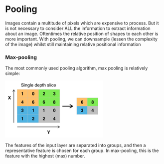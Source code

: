 # Pooling

Images contain a multitude of pixels which are expensive to process. But it is not necessary to consider ALL the information to extract information about an image. Oftentimes the relative position of shapes to each other is more important. With pooling, we can downsample \(lessen the complexity of the image\) whilst still maintaining relative positional information

### Max-pooling

The most commonly used pooling algorithm, max pooling is relatively simple:

![](../.gitbook/assets/image%20%2813%29.png)

The features of the input layer are separated into groups, and then a representative feature is chosen for each group. In max-pooling, this is the feature with the highest \(max\) number.

